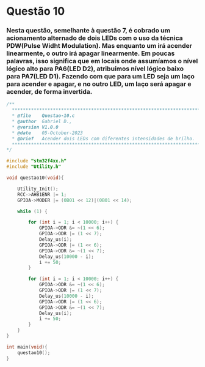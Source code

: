 # Questão 10 

### Nesta questão, semelhante à questão 7, é cobrado um acionamento alternado de dois LEDs com o uso da técnica PDW(Pulse Widht Modulation). Mas enquanto um irá acender linearmente, o outro irá apagar linearmente. Em poucas palavras, isso significa que em locais onde assumíamos o nível lógico alto para PA6(LED D2), atribuímos nível lógico baixo para PA7(LED D1). Fazendo com que para um LED seja um laço para acender e apagar, e no outro LED, um laço será apagar e acender, de forma invertida.

```C
/**
  ******************************************************************************
  * @file    Questao-10.c
  * @author  Gabriel D., 
  * @version V1.0.0
  * @date    05-October-2023
  * @brief   Acender dois LEDs com diferentes intensidades de brilho.
  ******************************************************************************
*/

#include "stm32f4xx.h"
#include "Utility.h"

void questao10(void){

	Utility_Init();
	RCC->AHB1ENR |= 1;
	GPIOA->MODER |= (0B01 << 12)|(0B01 << 14);

	while (1) {

		for (int i = 1; i < 10000; i++) {
			GPIOA->ODR &= ~(1 << 6);
			GPIOA->ODR |= (1 << 7);
			Delay_us(i);
			GPIOA->ODR |= (1 << 6);
			GPIOA->ODR &= ~(1 << 7);
			Delay_us(10000 - i);
			i += 50;
		}

		for (int i = 1; i < 10000; i++) {
			GPIOA->ODR &= ~(1 << 6);
			GPIOA->ODR |= (1 << 7);
			Delay_us(10000 - i);
			GPIOA->ODR |= (1 << 6);
			GPIOA->ODR &= ~(1 << 7);
			Delay_us(i);
			i += 50;
		}
	}
}

int main(void){
    questao10();
}
```
